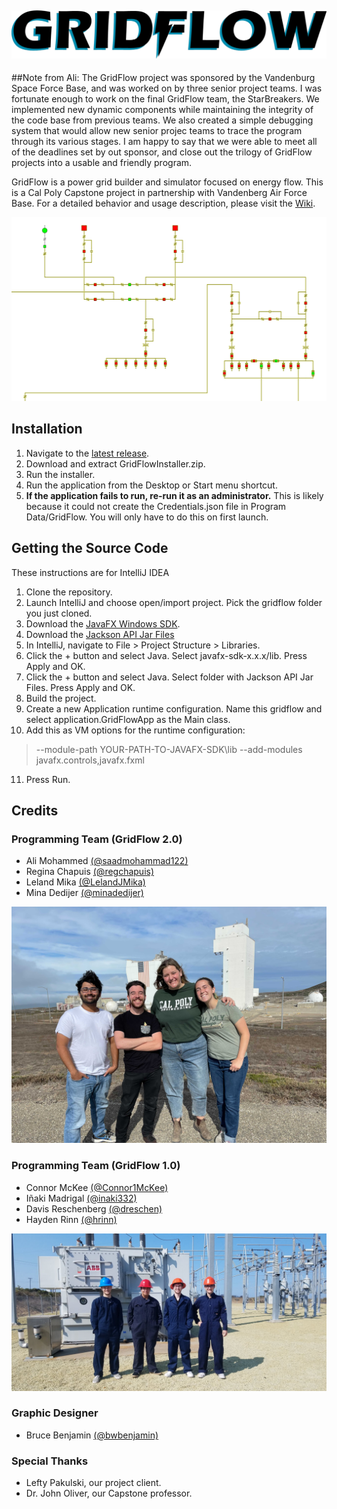 ![GridFlow Logo](src/resources/logo.png)
---

##Note from Ali: 
The GridFlow project was sponsored by the Vandenburg Space Force Base, and was worked on by three senior project teams. I was fortunate enough to work on the final GridFlow team, the StarBreakers. We implemented new dynamic components while maintaining the integrity of the code base from previous teams. We also created a simple debugging system that would allow new senior projec teams to trace the program through its various stages. I am happy to say that we were able to meet all of the deadlines set by out sponsor, and close out the trilogy of GridFlow projects into a usable and friendly program.


GridFlow is a power grid builder and simulator focused on energy flow.
This is a Cal Poly Capstone project in partnership with Vandenberg Air Force Base. 
For a detailed behavior and usage description, please visit the [Wiki](https://github.com/hrinn/gridflow/wiki).

![Sample Grid Image](src/resources/gridsnip.PNG)

## Installation
1. Navigate to the [latest release](https://github.com/hrinn/gridflow/releases/tag/v1.1).
2. Download and extract GridFlowInstaller.zip.
3. Run the installer.
4. Run the application from the Desktop or Start menu shortcut.
5. **If the application fails to run, re-run it as an administrator.** This is likely because it could not create the Credentials.json file in Program Data/GridFlow. You will only have to do this on first launch.

## Getting the Source Code
These instructions are for IntelliJ IDEA
1. Clone the repository.
2. Launch IntelliJ and choose open/import project. Pick the gridflow folder you just cloned.
3. Download the [JavaFX Windows SDK](https://gluonhq.com/products/javafx/).
4. Download the [Jackson API Jar Files](https://drive.google.com/file/d/1GhfWgj3reuj3PYdLCcUk4niAHKcEgayb/view?usp=sharing)
5. In IntelliJ, navigate to File > Project Structure > Libraries.
6. Click the + button and select Java. Select javafx-sdk-x.x.x/lib. Press Apply and OK.
7. Click the + button and select Java. Select folder with Jackson API Jar Files. Press Apply and OK.
8. Build the project.
9. Create a new Application runtime configuration. Name this gridflow and select application.GridFlowApp as the Main class.
10. Add this as VM options for the runtime configuration:
   >--module-path YOUR-PATH-TO-JAVAFX-SDK\lib --add-modules javafx.controls,javafx.fxml
11. Press Run.

## Credits
### Programming Team (GridFlow 2.0)
* Ali Mohammed [(@saadmohammad122)](https://github.com/saadmohammad122)
* Regina Chapuis [(@regchapuis)](https://github.com/regchapuis)
* Leland Mika [(@LelandJMika)](https://github.com/LelandJMika)
* Mina Dedijer [(@minadedijer)](https://github.com/minadedijer)

![Programming Team Members](src/resources/gridflow2team.jpg)


### Programming Team (GridFlow 1.0)
* Connor McKee [(@Connor1McKee)](https://github.com/Connor1McKee)
* Iñaki Madrigal [(@inaki332)](https://github.com/inaki332)
* Davis Reschenberg [(@dreschen)](https://github.com/dreschen)
* Hayden Rinn [(@hrinn)](https://github.com/hrinn)

![Programming Team Members](src/resources/team.jpg)

### Graphic Designer
* Bruce Benjamin  [(@bwbenjamin)](https://github.com/bwbenjamin)

### Special Thanks
* Lefty Pakulski, our project client.
* Dr. John Oliver, our Capstone professor.
